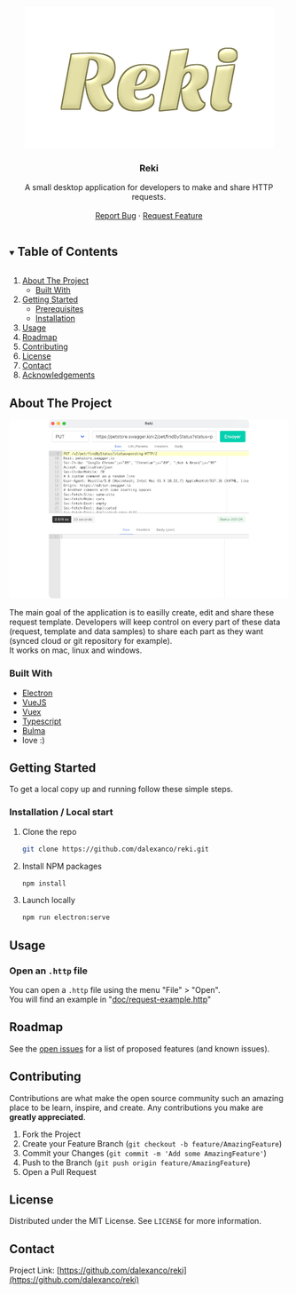 
<!-- PROJECT LOGO -->
<p align="center">
  <a href="https://github.com/dalexanco/reki">
    <img src="doc/app-logo.png" alt="Logo" width="451" height="254">
  </a>
  <h3 align="center">Reki</h3>

  <p align="center">
    A small desktop application for developers to make and share HTTP requests.<br/>
    <br />
    <a href="https://github.com/dalexanco/reki/issues">Report Bug</a>
    ·
    <a href="https://github.com/dalexanco/reki/issues">Request Feature</a>
  </p>
</p>

<!-- TABLE OF CONTENTS -->
<details open="open">
  <summary><h2 style="display: inline-block">Table of Contents</h2></summary>
  <ol>
    <li>
      <a href="#about-the-project">About The Project</a>
      <ul>
        <li><a href="#built-with">Built With</a></li>
      </ul>
    </li>
    <li>
      <a href="#getting-started">Getting Started</a>
      <ul>
        <li><a href="#prerequisites">Prerequisites</a></li>
        <li><a href="#installation">Installation</a></li>
      </ul>
    </li>
    <li><a href="#usage">Usage</a></li>
    <li><a href="#roadmap">Roadmap</a></li>
    <li><a href="#contributing">Contributing</a></li>
    <li><a href="#license">License</a></li>
    <li><a href="#contact">Contact</a></li>
    <li><a href="#acknowledgements">Acknowledgements</a></li>
  </ol>
</details>



<!-- ABOUT THE PROJECT -->
## About The Project

![Reki Screen Shot][product-screenshot]

The main goal of the application is to easilly create, edit and share these request template. Developers will keep control on every part of these data (request, template and data samples) to share each part as they want (synced cloud or git repository for example).<br/>
It works on mac, linux and windows.


### Built With

* [Electron](https://www.electronjs.org/)
* [VueJS](https://vuejs.org/)
* [Vuex](https://vuex.vuejs.org/)
* [Typescript](https://www.typescriptlang.org/)
* [Bulma](https://bulma.io/)
* love :)


<!-- GETTING STARTED -->
## Getting Started

To get a local copy up and running follow these simple steps.

### Installation / Local start

1. Clone the repo
   ```sh
   git clone https://github.com/dalexanco/reki.git
   ```
2. Install NPM packages
   ```sh
   npm install
   ```
3. Launch locally
    ```sh
    npm run electron:serve
    ```

<!-- USAGE EXAMPLES -->
## Usage

### Open an `.http` file
You can open a `.http` file using the menu "File" > "Open". <br/>
You will find an example in "[doc/request-example.http](https://github.com/dalexanco/reki/doc/request-example.http)"

<!-- ROADMAP -->
## Roadmap

See the [open issues](https://github.com/dalexanco/reki/issues) for a list of proposed features (and known issues).



<!-- CONTRIBUTING -->
## Contributing

Contributions are what make the open source community such an amazing place to be learn, inspire, and create. Any contributions you make are **greatly appreciated**.

1. Fork the Project
2. Create your Feature Branch (`git checkout -b feature/AmazingFeature`)
3. Commit your Changes (`git commit -m 'Add some AmazingFeature'`)
4. Push to the Branch (`git push origin feature/AmazingFeature`)
5. Open a Pull Request


<!-- LICENSE -->
## License

Distributed under the MIT License. See `LICENSE` for more information.


<!-- CONTACT -->
## Contact

Project Link: [https://github.com/dalexanco/reki](https://github.com/dalexanco/reki)



<!-- MARKDOWN LINKS & IMAGES -->
<!-- https://www.markdownguide.org/basic-syntax/#reference-style-links -->
[product-screenshot]: doc/app-preview.png
[product-logo]: doc/app-logo.png
